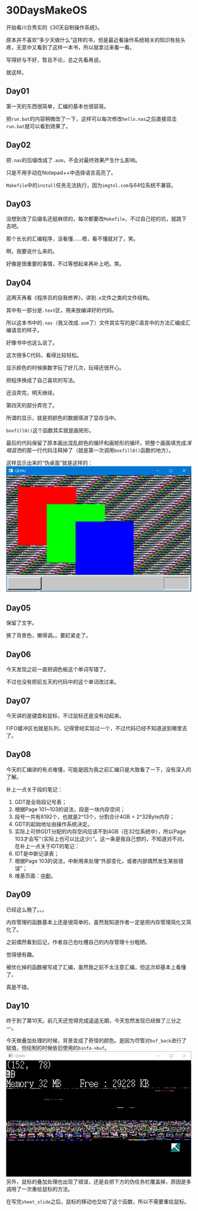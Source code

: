 # 30DaysMakeOS
开始看川合秀实的《30天自制操作系统》。

原本并不喜欢“多少天做什么”这样的书，但是最近看操作系统相关的知识有些头疼，无意中又看到了这样一本书，所以就拿过来看一看。

写得好与不好，暂且不论，总之先看再说。

就这样。

## Day01
第一天的东西很简单，汇编的基本也很容易。

把`run.bat`的内容稍微改了一下，这样可以每次修改`hello.nas`之后直接双击`run.bat`就可以看到效果了。

## Day02
把`.nas`的后缀改成了`.asm`，不会对最终效果产生什么影响。

只是不用手动在Notepad++中选择语言高亮了。

`Makefile`中的`install`任务无法执行，因为`imgtol.com`与64位系统不兼容。

## Day03
没想到改了后缀名还挺麻烦的，每次都要改`Makefile`，不过自己挖的坑，就跳下去吧。

那个长长的汇编程序，没看懂……嗯，看不懂就对了，笑。

啊，我要说什么来的。

好像是很重要的事情，不过等想起来再补上吧。笑。
## Day04
这两天再看《程序员的自我修养》，讲到`.o`文件之类的文件结构。

其中有一部分是`.text`区，用来放编译好的代码。

所以这本书中的`.nas`（我又改成`.asm`了）文件其实写的是C语言中的方法汇编成汇编语言的样子。

好像书中也这么说了。

这次很多C代码，看得比较轻松。

显示颜色的时候换数字玩了好几次，玩得还很开心。

把程序换成了自己喜欢的写法。

还没弄完，明天继续。

第四天的部分弄完了。

所谓的显示，就是把颜色的数据填进了显存当中。

`boxfill8()`这个函数其实就是画矩形。

最后的代码保留了原本画出混乱颜色的循环和画矩形的循环。把整个画面填充成*浅暗蓝色*的那一行代码注释掉了（就是第一次调用`boxfill8()`函数的地方）。

这样显示出来的“伪桌面”就是这样的：
![“混乱的桌面”](https://github.com/nagisatk/30DaysMakeOS/blob/master/day04/desktop.jpg)
## Day05
保留了文字。

换了背景色，懒得调。。要赶紧走了。
## Day06
今天发现之前一直把调色板这个单词写错了。

不过也没有把前五天的代码中的这个单词改过来。
## Day07
今天讲的是键盘和鼠标，不过鼠标还是没有动起来。

FIFO缓冲区也就是队列，记得曾经实现过一个，不过代码已经不知道送到哪里去了。
## Day08
今天的汇编讲的有点难懂，可能是因为我之前汇编只是大致看了一下，没有深入的了解。

补上一点关于段的笔记：
1. GDT是全局段记号表；
2. 根据Page 101~103的说法，段是一块内存空间；
3. 段号一共有8192个，也就是2^13个，分割合计4GB = 2^32Byte内存；
4. GDT的起始地址由操作系统决定。
5. 实际上可供GDT分配的内存空间应该不到4GB（在32位系统中），所以Page 103才会写“（实际上也可以比这少）”。这一条是我自己想的，不知道对不对。
在补上一点关于IDT的笔记：
1. IDT是中断记录表；
2. 根据Page 103的说法，中断用来处理“外部变化，或者内部偶然发生某些错误”；
3. 维基页面：[中断](https://zh.wikipedia.org/wiki/%E4%B8%AD%E6%96%B7)。
## Day09
已经这么晚了。。。

内存管理的函数基本上还是很简单的，虽然我知道作者一定是把内存管理简化又简化了。

之前偶然看到后记，作者自己也吐槽自己的内存管理十分粗陋。

觉得很有趣。

被优化掉的函数被写成了汇编，虽然我之前不太注意汇编，但这次却基本上看懂了。

真是不错。
## Day10
终于到了第10天。前几天还觉得完成遥遥无期，今天忽然发现已经做了三分之一。

今天做叠加处理的时候，背景变成了奇怪的颜色。是因为尽管对`buf_back`进行了赋值，但绘制的时候依旧使用的`binfo->buf`。
![奇怪颜色的背景](https://github.com/nagisatk/30DaysMakeOS/blob/master/day10/stange_color_background.png)
另外，鼠标的叠加处理也出现了错误，还是会把下方的伪任务栏覆盖掉，原因是多调用了一次重绘鼠标的方法。

在写完`sheet_slide`之后，鼠标的移动也交给了这个函数，所以不需要重绘鼠标。
